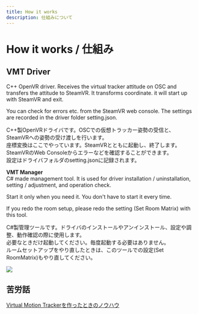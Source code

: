 ```yaml
---
title: How it works
description: 仕組みについて
---
```


# How it works / 仕組み
## VMT Driver 
C++ OpenVR driver. Receives the virtual tracker attitude on OSC and transfers the attitude to SteamVR.
It transforms coordinate. it will start up with SteamVR and exit.

You can check for errors etc. from the SteamVR web console.
The settings are recorded in the driver folder setting.json. 

C++製OpenVRドライバです。OSCでの仮想トラッカー姿勢の受信と、SteamVRへの姿勢の受け渡しを行います。  
座標変換はここでやっています。SteamVRとともに起動し、終了します。  
SteamVRのWeb Consoleからエラーなどを確認することができます。  
設定はドライバフォルダのsetting.jsonに記録されます。  
   
**VMT Manager**  
C# made management tool. It is used for driver installation / uninstallation, setting / adjustment, and operation check.

Start it only when you need it. You don't have to start it every time.

If you redo the room setup, please redo the setting (Set Room Matrix) with this tool. 

C#製管理ツールです。ドライバのインストールやアンインストール、設定や調整、動作確認の際に使用します。  
必要なときだけ起動してください。毎度起動する必要はありません。  
ルームセットアップをやり直したときは、このツールでの設定(Set RoomMatrix)もやり直してください。  

![](/VirtualMotionTrackerDocument/image/Architecture.png)

## 苦労話
[Virtual Motion Trackerを作ったときのノウハウ](https://qiita.com/gpsnmeajp/items/9c41654e6c89c6b9702f)

